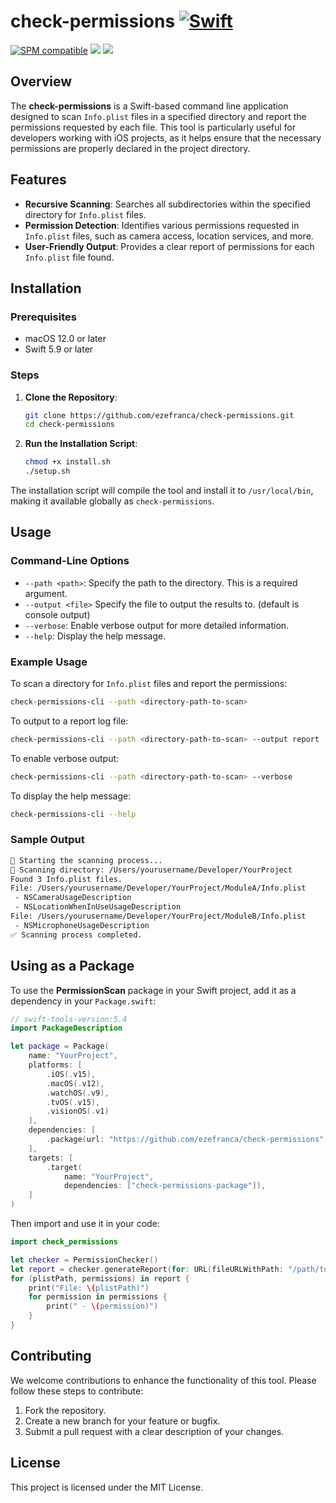 
# check-permissions [![Swift](https://github.com/ezefranca/check-permissions/actions/workflows/swift.yml/badge.svg)](https://github.com/ezefranca/check-permissions/actions/workflows/swift.yml)

[![SPM compatible](https://img.shields.io/badge/SPM-compatible-4BC51D.svg?style=flat)](https://github.com/apple/swift-package-manager)
[![](https://img.shields.io/endpoint?url=https%3A%2F%2Fswiftpackageindex.com%2Fapi%2Fpackages%2Fezefranca%2Fcheck-permissions%2Fbadge%3Ftype%3Dswift-versions)](https://swiftpackageindex.com/ezefranca/check-permissions)
[![](https://img.shields.io/endpoint?url=https%3A%2F%2Fswiftpackageindex.com%2Fapi%2Fpackages%2Fezefranca%2Fcheck-permissions%2Fbadge%3Ftype%3Dplatforms)](https://swiftpackageindex.com/ezefranca/check-permissions)

## Overview

The **check-permissions** is a Swift-based command line application designed to scan `Info.plist` files in a specified directory and report the permissions requested by each file. This tool is particularly useful for developers working with iOS projects, as it helps ensure that the necessary permissions are properly declared in the project directory.

## Features

- **Recursive Scanning**: Searches all subdirectories within the specified directory for `Info.plist` files.
- **Permission Detection**: Identifies various permissions requested in `Info.plist` files, such as camera access, location services, and more.
- **User-Friendly Output**: Provides a clear report of permissions for each `Info.plist` file found.

## Installation

### Prerequisites

- macOS 12.0 or later
- Swift 5.9 or later

### Steps

1. **Clone the Repository**:
    ```sh
    git clone https://github.com/ezefranca/check-permissions.git
    cd check-permissions
    ```

2. **Run the Installation Script**:
    ```sh
    chmod +x install.sh
    ./setup.sh
    ```

The installation script will compile the tool and install it to `/usr/local/bin`, making it available globally as `check-permissions`.

## Usage

### Command-Line Options

- `--path <path>`: Specify the path to the directory. This is a required argument.
- `--output <file>`  Specify the file to output the results to. (default is console output)
- `--verbose`: Enable verbose output for more detailed information.
- `--help`: Display the help message.

### Example Usage

To scan a directory for `Info.plist` files and report the permissions:

```sh
check-permissions-cli --path <directory-path-to-scan>
```

To output to a report log file:

```sh
check-permissions-cli --path <directory-path-to-scan> --output report
```

To enable verbose output:

```sh
check-permissions-cli --path <directory-path-to-scan> --verbose
```

To display the help message:

```sh
check-permissions-cli --help
```

### Sample Output

```sh
🚀 Starting the scanning process...
📂 Scanning directory: /Users/yourusername/Developer/YourProject
Found 3 Info.plist files.
File: /Users/yourusername/Developer/YourProject/ModuleA/Info.plist
 - NSCameraUsageDescription
 - NSLocationWhenInUseUsageDescription
File: /Users/yourusername/Developer/YourProject/ModuleB/Info.plist
 - NSMicrophoneUsageDescription
✅ Scanning process completed.
```

## Using as a Package

To use the **PermissionScan** package in your Swift project, add it as a dependency in your `Package.swift`:

```swift
// swift-tools-version:5.4
import PackageDescription

let package = Package(
    name: "YourProject",
    platforms: [
        .iOS(.v15),
        .macOS(.v12),
        .watchOS(.v9),
        .tvOS(.v15),
        .visionOS(.v1)
    ],
    dependencies: [
        .package(url: "https://github.com/ezefranca/check-permissions", from: "0.0.4"),
    ],
    targets: [
        .target(
            name: "YourProject",
            dependencies: ["check-permissions-package"]),
    ]
)
```

Then import and use it in your code:

```swift
import check_permissions

let checker = PermissionChecker()
let report = checker.generateReport(for: URL(fileURLWithPath: "/path/to/your/project"))
for (plistPath, permissions) in report {
    print("File: \(plistPath)")
    for permission in permissions {
        print(" - \(permission)")
    }
}
```

## Contributing

We welcome contributions to enhance the functionality of this tool. Please follow these steps to contribute:

1. Fork the repository.
2. Create a new branch for your feature or bugfix.
3. Submit a pull request with a clear description of your changes.

## License

This project is licensed under the MIT License.
